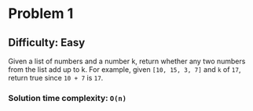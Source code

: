 # Problem 1
## Difficulty: Easy

Given a list of numbers and a number k, return whether any two numbers from the list add up to k.
For example, given `[10, 15, 3, 7]` and `k` of `17`, return true since `10 + 7` is `17`.

### Solution time complexity: `O(n)`